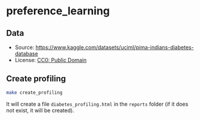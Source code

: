 # preference_learning

## Data
* Source: https://www.kaggle.com/datasets/uciml/pima-indians-diabetes-database
* License: [CC0: Public Domain](https://creativecommons.org/publicdomain/zero/1.0/)

## Create profiling
```bash
make create_profiling
```
It will create a file `diabetes_profiling.html` in the `reports` folder (if it does not exist, it will be created).